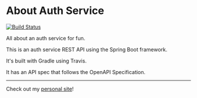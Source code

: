# About Auth Service

[![Build Status](https://travis-ci.org/andrew-boutin/about-auth-service.svg?branch=master)](https://travis-ci.org/andrew-boutin/about-auth-service)

All about an auth service for fun.

This is an auth service REST API using the Spring Boot framework.

It's built with Gradle using Travis.

It has an API spec that follows the OpenAPI Specification.

---

Check out my [personal site](https://andrewboutin.com)!

